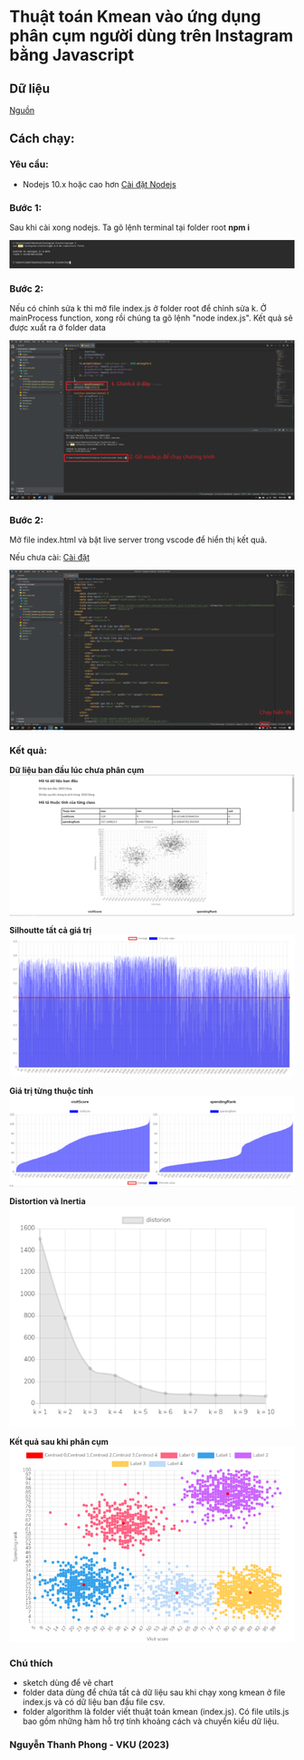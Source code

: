 # Thuật toán Kmean vào ứng dụng phân cụm người dùng trên Instagram bằng Javascript

## Dữ liệu

[Nguồn](https://www.kaggle.com/chaandsheikh/instagram-visit-clustering)

## Cách chạy:

### Yêu cầu:
- Nodejs 10.x hoặc cao hơn [Cài đặt Nodejs](https://nodejs.org/en/)

### Bước 1:

Sau khi cài xong nodejs. Ta gõ lệnh terminal tại folder root <b>npm i</b>

![text](./images/1.png)

### Bước 2:

Nếu có chỉnh sửa k thì mở file index.js ở folder root để chỉnh sửa k. Ở mainProcess function, xong rồi chúng ta gõ lệnh "node index.js". Kết quả sẽ được xuất ra ở folder data

![https://link](./images/2.png)

### Bước 2:

Mở file index.html và bật live server trong vscode để hiển thị kết quả.

Nếu chưa cài: [Cài đặt](https://marketplace.visualstudio.com/items?itemName=ritwickdey.LiveServer) 

![alt](./images/3.png)


### Kết quả:

**Dữ liệu ban đầu lúc chưa phân cụm**
![https://link](./images/4.png)

**Silhoutte tất cả giá trị**
![https://link](./images/5_1.png)

**Giá trị từng thuộc tính**
![https://link](./images/5_2.png)


**Distortion và Inertia**
![https://link](./images/6.png)

**Kết quả sau khi phân cụm**
![https://link](./images/7.png)


### Chú thích
- sketch dùng để vẽ chart
- folder data dùng để chứa tất cả dữ liệu sau khi chạy xong kmean ở file index.js và có dữ liệu ban đầu file csv.
- folder algorithm là folder viết thuật toán kmean (index.js). Có file utils.js bao gồm những hàm hỗ trợ tính khoảng cách và chuyển kiểu dữ liệu.


### Nguyễn Thanh Phong - VKU (2023)
